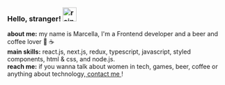 ### Hello, stranger! <img width="32" src="https://media.giphy.com/media/fUAXzN0NvvtCaetmPI/giphy.gif" alt="rainbow-gif"/>
  

<strong>about me:</strong> my name is Marcella, I'm a Frontend developer and a beer and coffee lover 🍺 ☕
<br/>
<strong>main skills:</strong> react.js, next.js, redux, typescript, javascript, styled components, html & css, and node.js.
<br/>
<strong>reach me:</strong> if you wanna talk about women in tech, games, beer, coffee or anything about technology,<a href="https://www.linkedin.com/in/marcellabarros/"> contact  me </a>!




